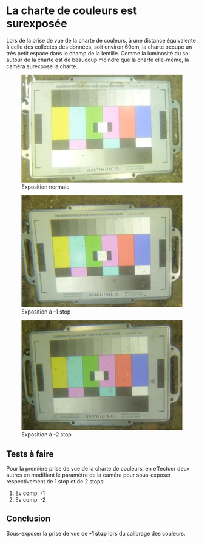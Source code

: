 # La charte de couleurs est surexposée

Lors de la prise de vue de la charte de couleurs, à une distance équivalente à celle des collectes des données, soit environ 60cm, la charte occupe un très petit espace dans le champ de la lentille. Comme la luminosité du sol autour de la charte est de beaucoup moindre que la charte elle-même, la caméra surexpose la charte.

<figure>
    <img src="../assets/images/charte-couleur.webp" alt="Exposition normale" width="800">
    <figcaption>Exposition normale</figcaption>
</figure>

<figure>
    <img src="../assets/images/charte-couleur--1-stop.webp" alt="Exposition à -1 stop" width="800">
    <figcaption>Exposition à -1 stop</figcaption>
</figure>

<figure>
    <img src="../assets/images/charte-couleur--2-stop.webp" alt="Exposition à -2 stop" width="800">
    <figcaption>Exposition à -2 stop</figcaption>
</figure>

## Tests à faire

Pour la première prise de vue de la charte de couleurs, en effectuer deux autres en modifiant le paramètre de la caméra pour sous-exposer respectivement de 1 stop et de 2 stops:

1. Ev comp: -1
2. Ev comp: -2

## Conclusion

Sous-exposer la prise de vue de **-1 stop** lors du calibrage des couleurs.
